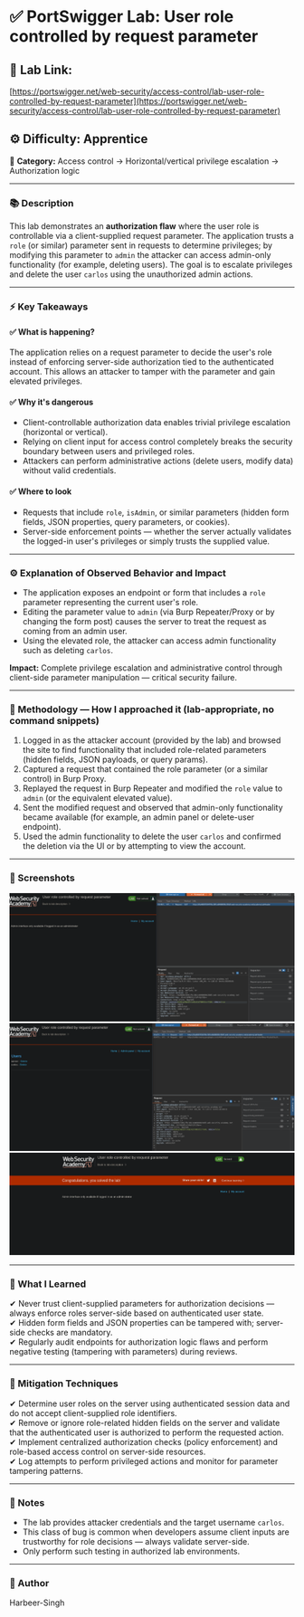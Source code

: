 
# ✅ **PortSwigger Lab: User role controlled by request parameter**

## 🔗 **Lab Link:**

[https://portswigger.net/web-security/access-control/lab-user-role-controlled-by-request-parameter](https://portswigger.net/web-security/access-control/lab-user-role-controlled-by-request-parameter)

## ⚙️ **Difficulty:** Apprentice

📂 **Category:** Access control → Horizontal/vertical privilege escalation → Authorization logic

---

### 📚 **Description**

This lab demonstrates an **authorization flaw** where the user role is controllable via a client-supplied request parameter. The application trusts a `role` (or similar) parameter sent in requests to determine privileges; by modifying this parameter to `admin` the attacker can access admin-only functionality (for example, deleting users). The goal is to escalate privileges and delete the user `carlos` using the unauthorized admin actions.

---

### ⚡ **Key Takeaways**

#### ✅ What is happening?

The application relies on a request parameter to decide the user's role instead of enforcing server-side authorization tied to the authenticated account. This allows an attacker to tamper with the parameter and gain elevated privileges.

#### ✅ Why it's dangerous

* Client-controllable authorization data enables trivial privilege escalation (horizontal or vertical).
* Relying on client input for access control completely breaks the security boundary between users and privileged roles.
* Attackers can perform administrative actions (delete users, modify data) without valid credentials.

#### ✅ Where to look

* Requests that include `role`, `isAdmin`, or similar parameters (hidden form fields, JSON properties, query parameters, or cookies).
* Server-side enforcement points — whether the server actually validates the logged-in user's privileges or simply trusts the supplied value.

---

### ⚙️ **Explanation of Observed Behavior and Impact**

* The application exposes an endpoint or form that includes a `role` parameter representing the current user's role.
* Editing the parameter value to `admin` (via Burp Repeater/Proxy or by changing the form post) causes the server to treat the request as coming from an admin user.
* Using the elevated role, the attacker can access admin functionality such as deleting `carlos`.

**Impact:** Complete privilege escalation and administrative control through client-side parameter manipulation — critical security failure.

---

### 🧪 Methodology — How I approached it (lab-appropriate, no command snippets)

1. Logged in as the attacker account (provided by the lab) and browsed the site to find functionality that included role-related parameters (hidden fields, JSON payloads, or query params).
2. Captured a request that contained the role parameter (or a similar control) in Burp Proxy.
3. Replayed the request in Burp Repeater and modified the `role` value to `admin` (or the equivalent elevated value).
4. Sent the modified request and observed that admin-only functionality became available (for example, an admin panel or delete-user endpoint).
5. Used the admin functionality to delete the user `carlos` and confirmed the deletion via the UI or by attempting to view the account.

---

### 📸 Screenshots 

![Intercepted Request](https://github.com/Harbeer-Singh/Portswigger-Labs/blob/main/ACCESS%20CONTROL/LAB-3/images/1.png)
![Intercepted Request](https://github.com/Harbeer-Singh/Portswigger-Labs/blob/main/ACCESS%20CONTROL/LAB-3/images/2.png)
![Intercepted Request](https://github.com/Harbeer-Singh/Portswigger-Labs/blob/main/ACCESS%20CONTROL/LAB-3/images/3.png)

---

### 📝 What I Learned

✔ Never trust client-supplied parameters for authorization decisions — always enforce roles server-side based on authenticated user state.                   
✔ Hidden form fields and JSON properties can be tampered with; server-side checks are mandatory.               
✔ Regularly audit endpoints for authorization logic flaws and perform negative testing (tampering with parameters) during reviews.               
                 
---

### 🔐 Mitigation Techniques

✔ Determine user roles on the server using authenticated session data and do not accept client-supplied role identifiers.                     
✔ Remove or ignore role-related hidden fields on the server and validate that the authenticated user is authorized to perform the requested action.                 
✔ Implement centralized authorization checks (policy enforcement) and role-based access control on server-side resources.                
✔ Log attempts to perform privileged actions and monitor for parameter tampering patterns.                

---

### 🧾 Notes

* The lab provides attacker credentials and the target username `carlos`.
* This class of bug is common when developers assume client inputs are trustworthy for role decisions — always validate server-side.
* Only perform such testing in authorized lab environments.

---

### 👤 Author

Harbeer-Singh
